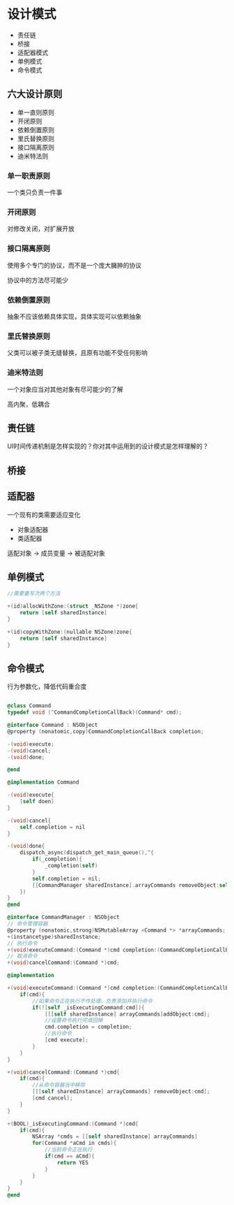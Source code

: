 # 设计模式

- 责任链
- 桥接
- 适配器模式
- 单例模式
- 命令模式

## 六大设计原则

- 单一直则原则
- 开闭原则
- 依赖倒置原则
- 里氏替换原则
- 接口隔离原则
- 迪米特法则

### 单一职责原则

一个类只负责一件事

### 开闭原则

对修改关闭，对扩展开放

### 接口隔离原则

使用多个专门的协议，而不是一个庞大臃肿的协议

协议中的方法尽可能少

### 依赖倒置原则

抽象不应该依赖具体实现，具体实现可以依赖抽象

### 里氏替换原则

父类可以被子类无缝替换，且原有功能不受任何影响

### 迪米特法则

一个对象应当对其他对象有尽可能少的了解

高内聚，低耦合

## 责任链

UI时间传递机制是怎样实现的？你对其中运用到的设计模式是怎样理解的？

## 桥接

## 适配器

一个现有的类需要适应变化

- 对象适配器
- 类适配器

适配对象 -> 成员变量 -> 被适配对象

## 单例模式

``` Objective-C
//需要重写次两个方法

+(id)allocWithZone:(struct _NSZone *)zone{
    return [self sharedInstance]
}

+(id)copyWithZone:(nullable NSZone)zone{
    return [self sharedInstance]
}
```

## 命令模式

行为参数化，降低代码重合度

``` Objective-C

@class Command
typedef void (^CommandCompletionCallBack)(Command* cmd);

@interface Command : NSObject
@property (nonatomic,copy)CommandCompletionCallBack completion;

-(void)execute;
-(void)cancel; 
-(void)done;

@end
```

``` Objective-C
@implementation Command

-(void)execute{
    [self doen]
}

-(void)cancel{
    self.completion = nil
}

-(void)done{
    dispatch_async(dispatch_get_main_queue(),^{
        if(_completion){
            _completion(self)
        }
        self.completion = nil;
        [[CommandManager sharedInstance].arrayCommands removeObject:self];
    })
}
@end
```

```Objective-C
@interface CommandManager : NSObject
// 命令管理容器
@property (nonatomic,strong)NSMutableArray <Command *> *arrayCommands;
+(instancetype)sharedInstance;
// 执行命令
+(void)executeCommand:(Command *)cmd completion:(CommandCompletionCallBack)completion;
// 取消命令
+(void)cancelCommand:(Command *)cmd;
```

```Objective-C
@implementation

+(void)executeCommand:(Command *)cmd completion:(CommandCompletionCallBack)completion{
    if(cmd){
        //如果命令正在执行不作处理，负责添加并执行命令
        if(![self _isExecutingCommand:cmd]){
            [[[self sharedInstance] arrayCommands]addObject:cmd];
            //设置命令执行完成回掉
            cmd.completion = completion;
            //执行命令
            [cmd execute];
        }
    }
}

+(void)cancelCommand:(Command *)cmd{
    if(cmd){
        //从命令容器当中移除
        [[[self sharedInstance] arrayCommands] removeObject:cmd];
        [cmd cancel];
    }
}

+(BOOL)_isExecutingCommand:(Command *)cmd{
    if(cmd){
        NSArray *cmds = [[self sharedInstance] arrayCommands]
        for(Command *aCmd in cmds){
            //当前命令正在执行
            if(cmd == aCmd){
                return YES
            }
        }
    }
}
@end
```